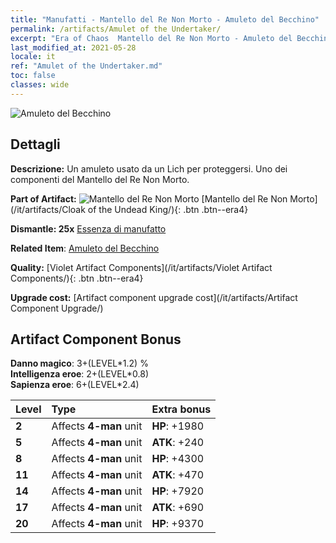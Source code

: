 ```yaml
---
title: "Manufatti - Mantello del Re Non Morto - Amuleto del Becchino"
permalink: /artifacts/Amulet of the Undertaker/
excerpt: "Era of Chaos  Mantello del Re Non Morto - Amuleto del Becchino. Un amuleto usato da un Lich per proteggersi. Uno dei componenti del Mantello del Re Non Morto."
last_modified_at: 2021-05-28
locale: it
ref: "Amulet of the Undertaker.md"
toc: false
classes: wide
---
```


 ![Amuleto del Becchino](/images/t/artifact_40321.png)



## Dettagli

 **Descrizione:** Un amuleto usato da un Lich per proteggersi. Uno dei componenti del Mantello del Re Non Morto.

 **Part of Artifact:** ![Mantello del Re Non Morto](/images/t/icon_artifact_32.png) [Mantello del Re Non Morto](/it/artifacts/Cloak of the Undead King/){: .btn .btn--era4}

 **Dismantle: 25x** [Essenza di manufatto](/ItemsIT/con_905/)

 **Related Item**: [Amuleto del Becchino](/ItemsIT/art_129/)

 **Quality:** [Violet Artifact Components](/it/artifacts/Violet Artifact Components/){: .btn .btn--era4}

 **Upgrade cost:** [Artifact component upgrade cost](/it/artifacts/Artifact Component Upgrade/)

## Artifact Component Bonus

  **Danno magico**: 3+(LEVEL\*1.2) %<br/>**Intelligenza eroe**: 2+(LEVEL\*0.8)<br/>**Sapienza eroe**: 6+(LEVEL\*2.4)

  |  Level  | Type |    Extra bonus  | 
  |:--------|:-----|:----------------| 
  | **2** | Affects **4-man** unit | **HP**: +1980 | 
  | **5** | Affects **4-man** unit | **ATK**: +240 | 
  | **8** | Affects **4-man** unit | **HP**: +4300 | 
  | **11** | Affects **4-man** unit | **ATK**: +470 | 
  | **14** | Affects **4-man** unit | **HP**: +7920 | 
  | **17** | Affects **4-man** unit | **ATK**: +690 | 
  | **20** | Affects **4-man** unit | **HP**: +9370 | 
